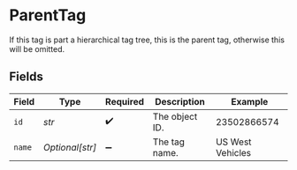# ParentTag

If this tag is part a hierarchical tag tree, this is the parent tag, otherwise this will be omitted.


## Fields

| Field              | Type               | Required           | Description        | Example            |
| ------------------ | ------------------ | ------------------ | ------------------ | ------------------ |
| `id`               | *str*              | :heavy_check_mark: | The object ID.     | 23502866574        |
| `name`             | *Optional[str]*    | :heavy_minus_sign: | The tag name.      | US West Vehicles   |